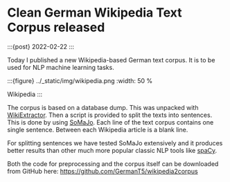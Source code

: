 # Clean German Wikipedia Text Corpus released

:::{post} 2022-02-22
:::

Today I published a new Wikipedia-based German text corpus. It is to be used for NLP machine learning tasks.

:::{figure} ../\_static/img/wikipedia.png
:width: 50 %

Wikipedia
:::

The corpus is based on a database dump.
This was unpacked with [WikiExtractor](https://github.com/attardi/wikiextractor).
Then a script is provided to split the texts into sentences.
This is done by using [SoMaJo](https://github.com/tsproisl/SoMaJo).
Each line of the text corpus contains one single sentence.
Between each Wikipedia article is a blank line.

For splitting sentences we have tested SoMaJo extensively and
it produces better results than other much more popular classic NLP tools like [spaCy](https://spacy.io/).

Both the code for preprocessing and the corpus itself can be downloaded from GitHub here:
<https://github.com/GermanT5/wikipedia2corpus>
